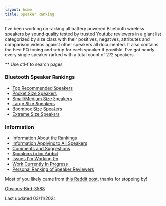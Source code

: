 ```yaml
---
layout: home
title: Speaker Ranking
---
```


I've been working on ranking all battery powered Bluetooth wireless speakers by sound quality tested by trusted Youtube reviewers in a giant list categorized by size class with their positives, negatives, attributes and comparison videos against other speakers all documented. It also contains the best EQ tuning and setup for each speaker if possible. I've got nearly every single speaker ranked with a total count of 272 speakers.

** Use ctl-f to search pages

### Bluetooth Speaker Rankings

- [Top Recommended Speakers](top-recommended/)
- [Pocket Size Speakers](pocket-size/)
- [Small/Medium Size Speakers](small-medium-size/)
- [Large Size Speakers](large-size/)
- [Boombox Size Speakers](boombox-size/)
- [Extreme Size Speakers](extreme-size/)

### Information

- [Information About the Rankings](information-about-the-rankings/)
- [Information Applying to All Speakers](information-applying-to-all-speakers/)
- [Comments and Suggestions](comments-suggestions/)
- [Speakers to be Added](speakers-to-be-added/)
- [Issues I'm Working On](issues-im-working-on/)
- [Work Currently In Progress](work-currently-in-progress/)
- [Personal Ranking of Speaker Reviewers](personal-ranking-of-speaker-reviewers/)

Most of you likely came from [this Reddit post](https://www.reddit.com/r/WirelessSpeakers/comments/16zs2ol/ranking_all_battery_powered_wireless_speakers/), thanks for stopping by!

[Obvious-Bird-3588](https://www.reddit.com/user/Obvious-Bird-3588)

Last updated 03/11/2024
